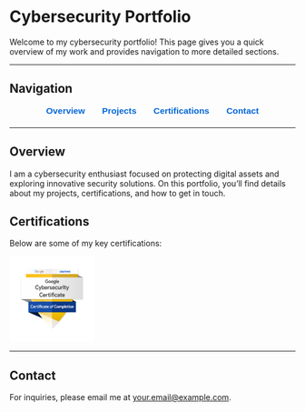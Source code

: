 # Cybersecurity Portfolio

Welcome to my cybersecurity portfolio! This page gives you a quick overview of my work and provides navigation to more detailed sections.

---

## Navigation

<div style="display: flex; justify-content: center; gap: 30px; margin-bottom: 20px; font-family: sans-serif; font-size: 1.1em;">
  <a href="#overview" style="text-decoration: none; color: #0366d6; font-weight: bold;">Overview</a>
  <a href="projects.md" style="text-decoration: none; color: #0366d6; font-weight: bold;">Projects</a>
  <a href="certifications.md" style="text-decoration: none; color: #0366d6; font-weight: bold;">Certifications</a>
  <a href="#contact" style="text-decoration: none; color: #0366d6; font-weight: bold;">Contact</a>
</div>

---

## Overview

I am a cybersecurity enthusiast focused on protecting digital assets and exploring innovative security solutions. On this portfolio, you’ll find details about my projects, certifications, and how to get in touch.

<!-- More overview content as needed -->
## Certifications

Below are some of my key certifications:

<a href="[https://www.credly.com/badges/your-badge-id](https://www.credly.com/badges/63c32f46-7d6f-4b43-8b9c-f709e0698790/public_url)">
  <img src="assets/images/googlebadge.png" alt="Google Badge" width="150">
</a>


---

## Contact

For inquiries, please email me at [your.email@example.com](mailto:your.email@example.com).
